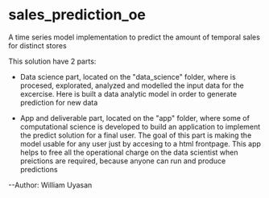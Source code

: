 # sales_prediction_oe
 A time series model implementation to predict the amount of temporal sales for distinct stores

 This solution have 2 parts:

 - Data science part, located on the "data_science" folder, where is procesed, explorated, analyzed and modelled the input data for the excercise. Here is built a data analytic model in order to generate prediction for new data

 - App and deliverable part, located on the "app" folder, where some of computational science is developed to build an application to implement the predict solution for a final user. The goal of this part is making the model usable for any user just by accesing to a html frontpage. This app helps to free all the operational charge on the data scientist when preictions are required, because anyone can run and produce predictions

--Author: William Uyasan

